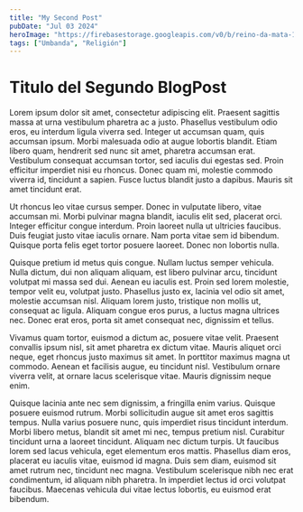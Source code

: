 ```yaml
---
title: "My Second Post"
pubDate: "Jul 03 2024"
heroImage: "https://firebasestorage.googleapis.com/v0/b/reino-da-mata-160a9.appspot.com/o/7-orixas.jpg?alt=media&token=f0118082-2401-4976-8e3d-40a5835b1e6e"
tags: ["Umbanda", "Religión"]
---
```


# Titulo del Segundo BlogPost

Lorem ipsum dolor sit amet, consectetur adipiscing elit. Praesent sagittis massa at urna vestibulum pharetra ac a justo. Phasellus vestibulum odio eros, eu interdum ligula viverra sed. Integer ut accumsan quam, quis accumsan ipsum. Morbi malesuada odio at augue lobortis blandit. Etiam libero quam, hendrerit sed nunc sit amet, pharetra accumsan erat. Vestibulum consequat accumsan tortor, sed iaculis dui egestas sed. Proin efficitur imperdiet nisi eu rhoncus. Donec quam mi, molestie commodo viverra id, tincidunt a sapien. Fusce luctus blandit justo a dapibus. Mauris sit amet tincidunt erat.

Ut rhoncus leo vitae cursus semper. Donec in vulputate libero, vitae accumsan mi. Morbi pulvinar magna blandit, iaculis elit sed, placerat orci. Integer efficitur congue interdum. Proin laoreet nulla ut ultricies faucibus. Duis feugiat justo vitae iaculis ornare. Nam porta vitae sem id bibendum. Quisque porta felis eget tortor posuere laoreet. Donec non lobortis nulla.

Quisque pretium id metus quis congue. Nullam luctus semper vehicula. Nulla dictum, dui non aliquam aliquam, est libero pulvinar arcu, tincidunt volutpat mi massa sed dui. Aenean eu iaculis est. Proin sed lorem molestie, tempor velit eu, volutpat justo. Phasellus justo ex, lacinia vel odio sit amet, molestie accumsan nisl. Aliquam lorem justo, tristique non mollis ut, consequat ac ligula. Aliquam congue eros purus, a luctus magna ultrices nec. Donec erat eros, porta sit amet consequat nec, dignissim et tellus.

Vivamus quam tortor, euismod a dictum ac, posuere vitae velit. Praesent convallis ipsum nisl, sit amet pharetra ex dictum vitae. Mauris aliquet orci neque, eget rhoncus justo maximus sit amet. In porttitor maximus magna ut commodo. Aenean et facilisis augue, eu tincidunt nisl. Vestibulum ornare viverra velit, at ornare lacus scelerisque vitae. Mauris dignissim neque enim.

Quisque lacinia ante nec sem dignissim, a fringilla enim varius. Quisque posuere euismod rutrum. Morbi sollicitudin augue sit amet eros sagittis tempus. Nulla varius posuere nunc, quis imperdiet risus tincidunt interdum. Morbi libero metus, blandit sit amet mi nec, tempus pretium nisl. Curabitur tincidunt urna a laoreet tincidunt. Aliquam nec dictum turpis. Ut faucibus lorem sed lacus vehicula, eget elementum eros mattis. Phasellus diam eros, placerat eu iaculis vitae, euismod id magna. Duis sem diam, euismod sit amet rutrum nec, tincidunt nec magna. Vestibulum scelerisque nibh nec erat condimentum, id aliquam nibh pharetra. In imperdiet lectus id orci volutpat faucibus. Maecenas vehicula dui vitae lectus lobortis, eu euismod erat bibendum.
